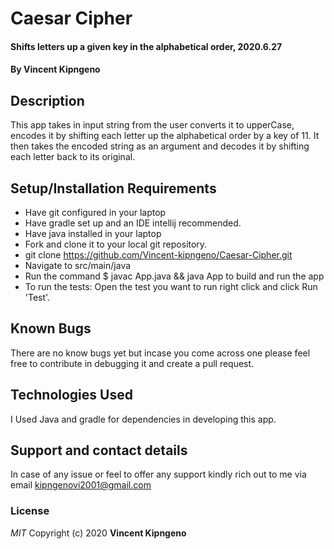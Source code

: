# Caesar Cipher
#### Shifts letters up a given key in the alphabetical order, 2020.6.27
#### By **Vincent Kipngeno**
## Description
This app takes in input string from the user converts it to upperCase, encodes it by shifting each letter up the alphabetical order by a key of 11. It then takes the encoded string as an argument
 and decodes it by shifting each letter back to its original.
## Setup/Installation Requirements
* Have git configured in your laptop
* Have gradle set up and an IDE intellij recommended.
* Have java installed in your laptop
* Fork and clone it to your local git repository. 
* git clone https://github.com/Vincent-kipngeno/Caesar-Cipher.git
* Navigate to src/main/java 
* Run the command $ javac App.java && java App to build and run the app
* To run the tests: Open the test you want to run right click and click Run 'Test'.

## Known Bugs
There are no know bugs yet but incase you come across one please feel free to contribute in debugging it and create a pull request.
## Technologies Used
I Used Java and gradle for dependencies in developing this app.
## Support and contact details
In case of any issue or feel to offer any support kindly rich out to me via email kipngenovi2001@gmail.com
### License
*MIT*
Copyright (c) 2020 **Vincent Kipngeno**
